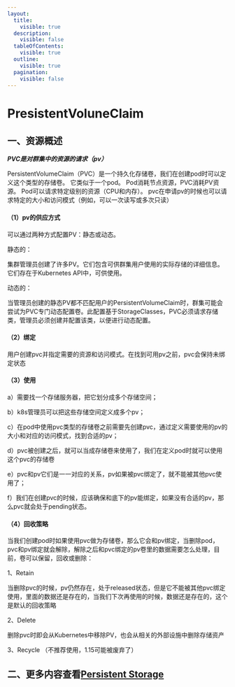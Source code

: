 ```yaml
---
layout:
  title:
    visible: true
  description:
    visible: false
  tableOfContents:
    visible: true
  outline:
    visible: true
  pagination:
    visible: false
---
```


# PresistentVoluneClaim

## 一、资源概述

_**PVC是对群集中的资源的请求（pv）**_

PersistentVolumeClaim（PVC）是一个持久化存储卷，我们在创建pod时可以定义这个类型的存储卷。 它类似于一个pod。 Pod消耗节点资源，PVC消耗PV资源。 Pod可以请求特定级别的资源（CPU和内存）。 pvc在申请pv的时候也可以请求特定的大小和访问模式（例如，可以一次读写或多次只读）

#### （1）pv的供应方式

可以通过两种方式配置PV：静态或动态。

静态的：

集群管理员创建了许多PV。它们包含可供群集用户使用的实际存储的详细信息。它们存在于Kubernetes API中，可供使用。

动态的：

当管理员创建的静态PV都不匹配用户的PersistentVolumeClaim时，群集可能会尝试为PVC专门动态配置卷。此配置基于StorageClasses，PVC必须请求存储类，管理员必须创建并配置该类，以便进行动态配置。

#### （2）绑定

用户创建pvc并指定需要的资源和访问模式。在找到可用pv之前，pvc会保持未绑定状态

#### （3）使用

a）需要找一个存储服务器，把它划分成多个存储空间；

b）k8s管理员可以把这些存储空间定义成多个pv；

c）在pod中使用pvc类型的存储卷之前需要先创建pvc，通过定义需要使用的pv的大小和对应的访问模式，找到合适的pv；

d）pvc被创建之后，就可以当成存储卷来使用了，我们在定义pod时就可以使用这个pvc的存储卷

e）pvc和pv它们是一一对应的关系，pv如果被pvc绑定了，就不能被其他pvc使用了；

f）我们在创建pvc的时候，应该确保和底下的pv能绑定，如果没有合适的pv，那么pvc就会处于pending状态。

#### （4）回收策略

当我们创建pod时如果使用pvc做为存储卷，那么它会和pv绑定，当删除pod，pvc和pv绑定就会解除，解除之后和pvc绑定的pv卷里的数据需要怎么处理，目前，卷可以保留，回收或删除：

1、Retain

当删除pvc的时候，pv仍然存在，处于released状态，但是它不能被其他pvc绑定使用，里面的数据还是存在的，当我们下次再使用的时候，数据还是存在的，这个是默认的回收策略

2、Delete

删除pvc时即会从Kubernetes中移除PV，也会从相关的外部设施中删除存储资产

3、Recycle （不推荐使用，1.15可能被废弃了）

## 二、更多内容查看[Persistent Storage](persistent-storage.md)
